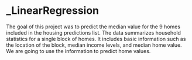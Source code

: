 # _LinearRegression

The goal of this project was to predict the median value for the 9 homes included in the housing predictions list. 
The data summarizes household statistics for a single block of homes. It includes basic information such as the location of the block, median income levels, 
and median home value. We are going to use the information to predict home values.

